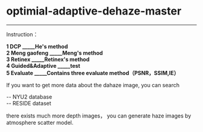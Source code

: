 # optimial-adaptive-dehaze-master


---------------------------------------------------------------------------------------------
Instruction：  

**1  DCP                                     _____He's method  
2  Meng gaofeng                              _____Meng's method  
3  Retinex                                   _____Retinex's method  
4  Guided&Adaptive                           _____test  
5  Evaluate                                  _____Contains three evaluate method（PSNR，SSIM,IE）**  

If you want to get more data about the dahaze image, you can search   
  
--      NYU2 database  
--      RESIDE dataset  
  
there exists much more depth images， you can generate haze images by atmosphere scatter model.  
